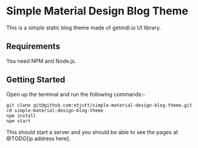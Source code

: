 # Simple Material Design Blog Theme
This is a simple static blog theme made of getmdl.io UI library.

## Requirements

You need NPM and Node.js.

## Getting Started

Open up the terminal and run the following commands:- 

```
git clone git@github.com:otjutt/simple-material-design-blog-theme.git
cd simple-material-design-blog-theme
npm install
npm start
```
This should start a server and you should be able to see the pages at @TODO[ip address here].